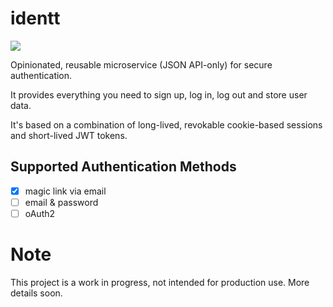 # identt

![](https://github.com/pch/identt/workflows/build/badge.svg)

Opinionated, reusable microservice (JSON API-only) for secure authentication.

It provides everything you need to sign up, log in, log out and store user data.

It's based on a combination of long-lived, revokable cookie-based sessions and short-lived JWT tokens.

## Supported Authentication Methods

- [x] magic link via email
- [ ] email & password
- [ ] oAuth2

# Note

This project is a work in progress, not intended for production use. More details soon.
